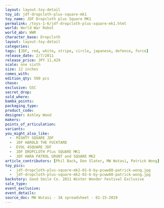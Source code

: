 ```yaml
---
layout: layout-toy-detail 
toy_id: jdf-dropcloth-plus-square-mk1
toy_name: JDF Dropcloth plus Square MK1
permalink: /toys-1-6/jdf-dropcloth-plus-square-mk1.html
world: World War Robot
world_abr: WWR
character_base: Dropcloth
layout: layout-toy-detail
categories: 
tags: [JDF, red, white, stripe, circle, japanese, defence, force]
release_date: 2/7/2011
release_price: JPY 11,429
scale: one sixth
size: 12 inches
comes_with: 
edition_qty: 500 pcs
chase: 
exclusive: GSC
secret_drop: 
sold_where: 
bamba_points: 
packaging_type: 
product_code:
designer: Ashley Wood
makers: 
points_of_articulation: 
variants: 
you_might_also_like: 
  -  MIGHTY SQUARE JDF
  -  JDF HAROLD THE FUCKTARD
  -  EVOL 4SQUARE JDF
  -  JDF DROPCLOTH Plus SQUARE MK1
  -  JDF HARA PATROL GRUNT and SQUARE MK2
article_contributors: [Phil Back, Don Slater, MW Wutasi, Patrick Wong]
toy_pics: 
  -  jdf-dropcloth-plus-square-mk2-01-6-by-pcww88-patrick-wong.jpg
  -  jdf-dropcloth-plus-square-mk2-02-6-by-pcww88-patrick-wong.jpg
backstory: Good Smile Co. 2011 Winter Wonder Festival Exclusive
sale_type: 
event_exclusive: 
event_details: 
source_doc: MW Wutasi - 3A spreadsheet - 01-15-2019
---
```

